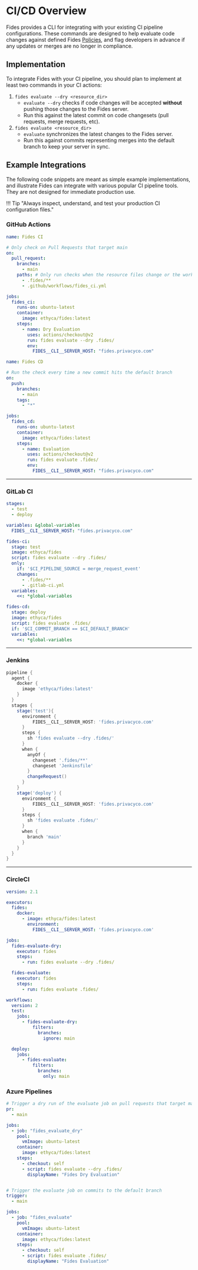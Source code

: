 # CI/CD Overview

Fides provides a CLI for integrating with your existing CI pipeline configurations. These commands are designed to help evaluate code changes against defined Fides [Policies](./guides/policies.md), and flag developers in advance if any updates or merges are no longer in compliance.
## Implementation
To integrate Fides with your CI pipeline, you should plan to implement at least two commands in your CI actions:

1. `fides evaluate --dry <resource_dir>`
    - `evaluate --dry` checks if code changes will be accepted **without** pushing those changes to the Fides server.
    - Run this against the latest commit on code changesets (pull requests, merge requests, etc).
2. `fides evaluate <resource_dir>`
    - `evaluate` synchronizes the latest changes to the Fides server.
    - Run this against commits representing merges into the default branch to keep your server in sync.

## Example Integrations

The following code snippets are meant as simple example implementations, and illustrate Fides can integrate with various popular CI pipeline tools. They are not designed for immediate production use.

!!! Tip "Always inspect, understand, and test your production CI configuration files."

### GitHub Actions

```yaml title="<code>.github/workflows/fides_ci.yml</code>"
name: Fides CI

# Only check on Pull Requests that target main
on:
  pull_request:
    branches:
      - main
    paths: # Only run checks when the resource files change or the workflow file changes
      - .fides/**
      - .github/workflows/fides_ci.yml

jobs:
  fides_ci:
    runs-on: ubuntu-latest
    container:
      image: ethyca/fides:latest
    steps:
      - name: Dry Evaluation
        uses: actions/checkout@v2
        run: fides evaluate --dry .fides/
        env:
          FIDES__CLI__SERVER_HOST: "fides.privacyco.com"
```

```yaml title="<code>.github/workflows/fides_cd.yml</code>"
name: Fides CD

# Run the check every time a new commit hits the default branch
on:
  push:
    branches:
      - main
    tags:
      - "*"

jobs:
  fides_cd:
    runs-on: ubuntu-latest
    container:
      image: ethyca/fides:latest
    steps:
      - name: Evaluation
        uses: actions/checkout@v2
        run: fides evaluate .fides/
        env:
          FIDES__CLI__SERVER_HOST: "fides.privacyco.com"
```
___
### GitLab CI

```yaml title="<code>.gitlab-ci.yml</code>"
stages:
  - test
  - deploy

variables: &global-variables
  FIDES__CLI__SERVER_HOST: "fides.privacyco.com"

fides-ci:
  stage: test
  image: ethyca/fides
  script: fides evaluate --dry .fides/
  only:
    if: '$CI_PIPELINE_SOURCE = merge_request_event'
    changes:
      - .fides/**
      - .gitlab-ci.yml
  variables:
    <<: *global-variables

fides-cd:
  stage: deploy
  image: ethyca/fides
  script: fides evaluate .fides/
  if: '$CI_COMMIT_BRANCH == $CI_DEFAULT_BRANCH'
  variables:
    <<: *global-variables
```
___
### Jenkins

```groovy title="<code>Jenkinsfile</code> (Declarative Syntax)"
pipeline {
  agent {
    docker {
      image 'ethyca/fides:latest'
    }
  }
  stages {
    stage('test'){
      environment {
          FIDES__CLI__SERVER_HOST: 'fides.privacyco.com'
      }
      steps {
        sh 'fides evaluate --dry .fides/'
      }
      when {
        anyOf {
          changeset '.fides/**'
          changeset 'Jenkinsfile'
        }
        changeRequest()
      }
    }
    stage('deploy') {
      environment {
          FIDES__CLI__SERVER_HOST: 'fides.privacyco.com'
      }
      steps {
        sh 'fides evaluate .fides/'
      }
      when {
        branch 'main'
      }
    }
  }
}
```
___
### CircleCI

```yaml title="<code>.circleci/config.yml</code>"
version: 2.1

executors:
  fides:
    docker:
      - image: ethyca/fides:latest
        environment:
          FIDES__CLI__SERVER_HOST: 'fides.privacyco.com'

jobs:
  fides-evaluate-dry:
    executor: fides
    steps:
      - run: fides evaluate --dry .fides/

  fides-evaluate:
    executor: fides
    steps:
      - run: fides evaluate .fides/

workflows:
  version: 2
  test:
    jobs:
      - fides-evaluate-dry:
          filters:
            branches:
              ignore: main

  deploy:
    jobs:
      - fides-evaluate:
          filters:
            branches:
              only: main
```

### Azure Pipelines

```yaml title="<code>.azure-pipelines.yml</code>"
# Trigger a dry run of the evaluate job on pull requests that target main
pr:
  - main

jobs:
  - job: "fides_evaluate_dry"
    pool:
      vmImage: ubuntu-latest
    container:
      image: ethyca/fides:latest
    steps:
      - checkout: self
      - script: fides evaluate --dry .fides/
        displayName: "Fides Dry Evaluation"


# Trigger the evaluate job on commits to the default branch
trigger: 
  - main

jobs:
  - job: "fides_evaluate"
    pool:
      vmImage: ubuntu-latest
    container:
      image: ethyca/fides:latest
    steps:
      - checkout: self
      - script: fides evaluate .fides/
        displayName: "Fides Evaluation"
```
